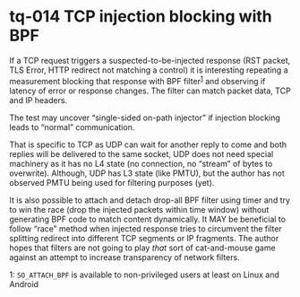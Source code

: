 # tq-014 TCP injection blocking with BPF

If a TCP request triggers a suspected-to-be-injected response (RST packet, TLS
Error, HTTP redirect not matching a control) it is interesting repeating a
measurement blocking that response with BPF filter<sup>[1](#fn1)</sup> and
observing if latency of error or response changes. The filter can match packet
data, TCP and IP headers.

The test may uncover “single-sided on-path injector” if injection blocking
leads to “normal” communication.

That is specific to TCP as UDP can wait for another reply to come and both
replies will be delivered to the same socket, UDP does not need special
machinery as it has no L4 state (no connection, no “stream” of bytes to
overwrite). Although, UDP has L3 state (like PMTU), but the author has not
observed PMTU being used for filtering purposes (yet).

It is also possible to attach and detach drop-all BPF filter using timer and
try to win the race (drop the injected packets within time window) without
generating BPF code to match content dynamically. It MAY be beneficial to
follow “race” method when injected response tries to circumvent the filter
splitting redirect into different TCP segments or IP fragments. The author
hopes that filters are not going to play _that_ sort of cat-and-mouse game
against an attempt to increase transparency of network filters.

<a name="fn1">1</a>: `SO_ATTACH_BPF` is available to non-privileged users at least on Linux and Android
